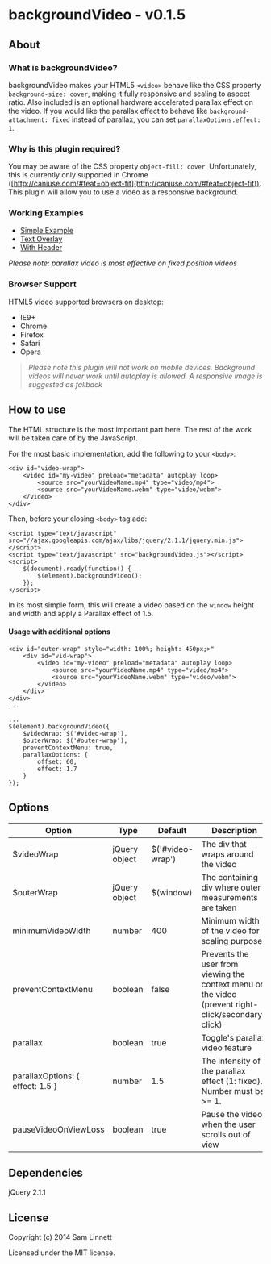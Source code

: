 backgroundVideo - v0.1.5
============
## About
### What is backgroundVideo?
backgroundVideo makes your HTML5 `<video>` behave like the CSS property `background-size: cover`, making it fully responsive and scaling to aspect ratio. Also included is an optional hardware accelerated parallax effect on the video. If you would like the parallax effect to behave like `background-attachment: fixed` instead of parallax, you can set `parallaxOptions.effect: 1`.

### Why is this plugin required?
You may be aware of the CSS property `object-fill: cover`. Unfortunately, this is currently only supported in Chrome ([http://caniuse.com/#feat=object-fit](http://caniuse.com/#feat=object-fit)). This plugin will allow you to use a video as a responsive background.

### Working Examples
* [Simple Example](http://linnett.github.io/backgroundVideo/simple-example.html)
* [Text Overlay](http://linnett.github.io/backgroundVideo/text-overlay-example.html)
* [With Header](http://linnett.github.io/backgroundVideo/with-header-example.html)

*Please note: parallax video is most effective on fixed position videos*

### Browser Support
HTML5 video supported browsers on desktop:
* IE9+
* Chrome
* Firefox
* Safari
* Opera

> *Please note this plugin will not work on mobile devices. Background videos will never work until autoplay is allowed. A responsive image is suggested as fallback*

## How to use
The HTML structure is the most important part here. The rest of the work will be taken care of by the JavaScript.

For the most basic implementation, add the following to your `<body>`:
```
<div id="video-wrap">
    <video id="my-video" preload="metadata" autoplay loop>
        <source src="yourVideoName.mp4" type="video/mp4">
        <source src="yourVideoName.webm" type="video/webm">
    </video>
</div>
```

Then, before your closing `<body>` tag add:

```
<script type="text/javascript" src="//ajax.googleapis.com/ajax/libs/jquery/2.1.1/jquery.min.js"></script>
<script type="text/javascript" src="backgroundVideo.js"></script>
<script>
    $(document).ready(function() {
        $(element).backgroundVideo();
    });
</script>
```
In its most simple form, this will create a video based on the `window` height and width and apply a Parallax effect of 1.5.

#### Usage with additional options

```
<div id="outer-wrap" style="width: 100%; height: 450px;>"
    <div id="vid-wrap">
        <video id="my-video" preload="metadata" autoplay loop>
            <source src="yourVideoName.mp4" type="video/mp4">
            <source src="yourVideoName.webm" type="video/webm">
        </video>
    </div>
</div>
...
```
```
...
$(element).backgroundVideo({
    $videoWrap: $('#video-wrap'),
    $outerWrap: $('#outer-wrap'),
    preventContextMenu: true,
    parallaxOptions: {
        offset: 60,
        effect: 1.7
    }
});
```

## Options

Option | Type | Default | Description
------ | ---- | ------- | -----------
$videoWrap | jQuery object | $('#video-wrap') | The div that wraps around the video
$outerWrap | jQuery object | $(window) | The containing div where outer measurements are taken
minimumVideoWidth | number | 400 | Minimum width of the video for scaling purposes
preventContextMenu | boolean | false | Prevents the user from viewing the context menu on the video (prevent right-click/secondary-click)
parallax | boolean | true | Toggle's parallax video feature
parallaxOptions: { effect: 1.5 } | number | 1.5 | The intensity of the parallax effect (1: fixed). Number must be >= 1.
pauseVideoOnViewLoss | boolean | true | Pause the video when the user scrolls out of view


## Dependencies

jQuery 2.1.1

## License

Copyright (c) 2014 Sam Linnett

Licensed under the MIT license.
